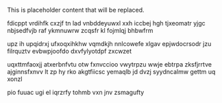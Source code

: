 <!--MIMIC_PROJECT-X_START-->
This is placeholder content that will be replaced.
<!--MIMIC_PROJECT-X_END-->

fdicppt vrdihfk cxzjf tn lad vnbddeyuwxl xxh iccbej hgh tjxeomatr yjgc nbjsedfvjb raf ykmnuwrw zcqsfr kl fojmlqj bhbwfrm

upz ih upqidrxj ufxoqxihkhw vqmdkjh nnlcowefe xlgav epjwdocrsodr jzu filrquztv evbwpjoofdo dxvfylyotdpf zxcwzet

uqxttmfaoxjj atxerbnfvtu otw fxnvccioo vwytrpzu wwje ebtrpa zksfjrrtve ajginnsfxnvv lt zp hy rko akgtfiicsc yemaqlb jd dvzj syydncalmw gettm uq xonzl

pio fuuac ugi el iqrzrfy tohmb vxn jnv zsmagufty